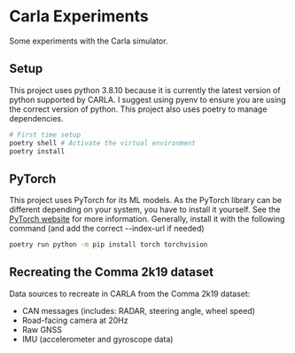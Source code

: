 # Carla Experiments

Some experiments with the Carla simulator.

## Setup
This project uses python 3.8.10 because it is currently the latest version of python supported by CARLA. I suggest using pyenv to ensure you are using the correct version of python. This project also uses poetry to manage dependencies.

```bash
# First time setup
poetry shell # Activate the virtual environment
poetry install
```

## PyTorch
This project uses PyTorch for its ML models. As the PyTorch library can be different depending on your system, you have to install it yourself. See the [PyTorch website](https://pytorch.org/get-started/locally/) for more information. Generally, install it with the following command (and add the correct --index-url if needed)

```bash
poetry run python -m pip install torch torchvision
```


## Recreating the Comma 2k19 dataset

Data sources to recreate in CARLA from the Comma 2k19 dataset:
- CAN messages (includes: RADAR, steering angle, wheel speed)
- Road-facing camera at 20Hz
- Raw GNSS
- IMU (accelerometer and gyroscope data)


